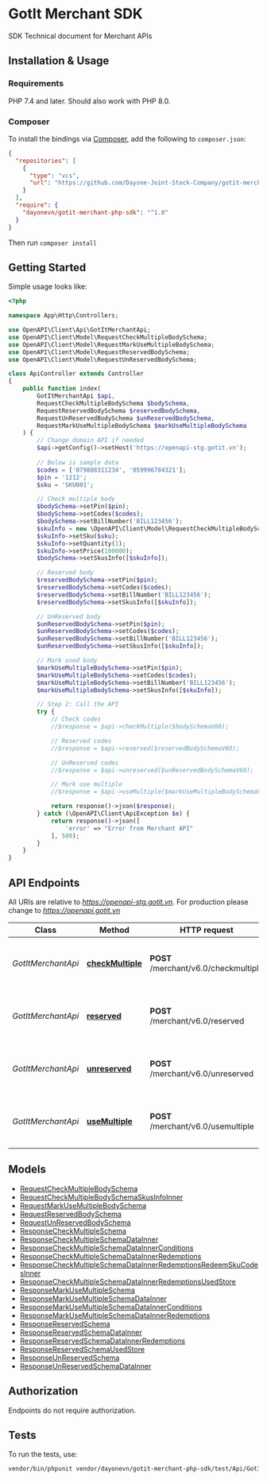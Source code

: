 # GotIt Merchant SDK
SDK Technical document for Merchant APIs


## Installation & Usage

### Requirements

PHP 7.4 and later.
Should also work with PHP 8.0.

### Composer

To install the bindings via [Composer](https://getcomposer.org/), add the following to `composer.json`:

```json
{
  "repositories": [
    {
      "type": "vcs",
      "url": "https://github.com/Dayone-Joint-Stock-Company/gotit-merchant-php-sdk.git"
    }
  ],
  "require": {
    "dayonevn/gotit-merchant-php-sdk": "^1.0"
  }
}
```

Then run `composer install`

## Getting Started

Simple usage looks like:

```php
<?php

namespace App\Http\Controllers;

use OpenAPI\Client\Api\GotItMerchantApi;
use OpenAPI\Client\Model\RequestCheckMultipleBodySchema;
use OpenAPI\Client\Model\RequestMarkUseMultipleBodySchema;
use OpenAPI\Client\Model\RequestReservedBodySchema;
use OpenAPI\Client\Model\RequestUnReservedBodySchema;

class ApiController extends Controller
{
    public function index(
        GotItMerchantApi $api,
        RequestCheckMultipleBodySchema $bodySchema,
        RequestReservedBodySchema $reservedBodySchema,
        RequestUnReservedBodySchema $unReservedBodySchema,
        RequestMarkUseMultipleBodySchema $markUseMultipleBodySchema
    ) {
        // Change domain API if needed
        $api->getConfig()->setHost('https://openapi-stg.gotit.vn');
        
        // Below is sample data
        $codes = ['079888311234', '059996784321'];
        $pin = '1212';
        $sku = 'SKU001';

        // Check multiple body
        $bodySchema->setPin($pin);
        $bodySchema->setCodes($codes);
        $bodySchema->setBillNumber('BILL123456');
        $skuInfo = new \OpenAPI\Client\Model\RequestCheckMultipleBodySchemaSkusInfoInner();
        $skuInfo->setSku($sku);
        $skuInfo->setQuantity(1);
        $skuInfo->setPrice(100000);
        $bodySchema->setSkusInfo([$skuInfo]);

        // Reserved body
        $reservedBodySchema->setPin($pin);
        $reservedBodySchema->setCodes($codes);
        $reservedBodySchema->setBillNumber('BILL123456');
        $reservedBodySchema->setSkusInfo([$skuInfo]);

        // UnReserved body
        $unReservedBodySchema->setPin($pin);
        $unReservedBodySchema->setCodes($codes);
        $unReservedBodySchema->setBillNumber('BILL123456');
        $unReservedBodySchema->setSkusInfo([$skuInfo]);

        // Mark used body
        $markUseMultipleBodySchema->setPin($pin);
        $markUseMultipleBodySchema->setCodes($codes);
        $markUseMultipleBodySchema->setBillNumber('BILL123456');
        $markUseMultipleBodySchema->setSkusInfo([$skuInfo]);

        // Step 2: Call the API
        try {
            // Check codes
            //$response = $api->checkMultiple($bodySchemaV60);

            // Reserved codes
            //$response = $api->reserved($reservedBodySchemaV60);

            // UnReserved codes
            //$response = $api->unreserved($unReservedBodySchemaV60);

            // Mark use multiple
            //$response = $api->useMultiple($markUseMultipleBodySchemaV60);

            return response()->json($response);
        } catch (\OpenAPI\Client\ApiException $e) {
            return response()->json([
                'error' => "Error from Merchant API"
            ], 500);
        }
    }
}

```

## API Endpoints

All URIs are relative to *https://openapi-stg.gotit.vn*. For production please change to *https://openapi.gotit.vn*

Class | Method | HTTP request | Description
------------ | ------------- | ------------- | -------------
*GotItMerchantApi* | [**checkMultiple**](docs/Api/GotItMerchantApi.md#checkmultiple) | **POST** /merchant/v6.0/checkmultiple | Check multiple vouchers are valid or not
*GotItMerchantApi* | [**reserved**](docs/Api/GotItMerchantApi.md#reserved) | **POST** /merchant/v6.0/reserved | Reserved multiple vouchers for a fixed bill number.
*GotItMerchantApi* | [**unreserved**](docs/Api/GotItMerchantApi.md#unreserved) | **POST** /merchant/v6.0/unreserved | Reserved multiple vouchers for a fixed bill number.
*GotItMerchantApi* | [**useMultiple**](docs/Api/GotItMerchantApi.md#usemultiple) | **POST** /merchant/v6.0/usemultiple | Reserved multiple vouchers for a fixed bill number.

## Models

- [RequestCheckMultipleBodySchema](docs/Model/RequestCheckMultipleBodySchema.md)
- [RequestCheckMultipleBodySchemaSkusInfoInner](docs/Model/RequestCheckMultipleBodySchemaSkusInfoInner.md)
- [RequestMarkUseMultipleBodySchema](docs/Model/RequestMarkUseMultipleBodySchema.md)
- [RequestReservedBodySchema](docs/Model/RequestReservedBodySchema.md)
- [RequestUnReservedBodySchema](docs/Model/RequestUnReservedBodySchema.md)
- [ResponseCheckMultipleSchema](docs/Model/ResponseCheckMultipleSchema.md)
- [ResponseCheckMultipleSchemaDataInner](docs/Model/ResponseCheckMultipleSchemaDataInner.md)
- [ResponseCheckMultipleSchemaDataInnerConditions](docs/Model/ResponseCheckMultipleSchemaDataInnerConditions.md)
- [ResponseCheckMultipleSchemaDataInnerRedemptions](docs/Model/ResponseCheckMultipleSchemaDataInnerRedemptions.md)
- [ResponseCheckMultipleSchemaDataInnerRedemptionsRedeemSkuCodesInner](docs/Model/ResponseCheckMultipleSchemaDataInnerRedemptionsRedeemSkuCodesInner.md)
- [ResponseCheckMultipleSchemaDataInnerRedemptionsUsedStore](docs/Model/ResponseCheckMultipleSchemaDataInnerRedemptionsUsedStore.md)
- [ResponseMarkUseMultipleSchema](docs/Model/ResponseMarkUseMultipleSchema.md)
- [ResponseMarkUseMultipleSchemaDataInner](docs/Model/ResponseMarkUseMultipleSchemaDataInner.md)
- [ResponseMarkUseMultipleSchemaDataInnerConditions](docs/Model/ResponseMarkUseMultipleSchemaDataInnerConditions.md)
- [ResponseMarkUseMultipleSchemaDataInnerRedemptions](docs/Model/ResponseMarkUseMultipleSchemaDataInnerRedemptions.md)
- [ResponseReservedSchema](docs/Model/ResponseReservedSchema.md)
- [ResponseReservedSchemaDataInner](docs/Model/ResponseReservedSchemaDataInner.md)
- [ResponseReservedSchemaDataInnerRedemptions](docs/Model/ResponseReservedSchemaDataInnerRedemptions.md)
- [ResponseReservedSchemaUsedStore](docs/Model/ResponseReservedSchemaUsedStore.md)
- [ResponseUnReservedSchema](docs/Model/ResponseUnReservedSchema.md)
- [ResponseUnReservedSchemaDataInner](docs/Model/ResponseUnReservedSchemaDataInner.md)

## Authorization
Endpoints do not require authorization.

## Tests

To run the tests, use:

```bash
vendor/bin/phpunit vendor/dayonevn/gotit-merchant-php-sdk/test/Api/GotItMerchantApiTest.php
```
